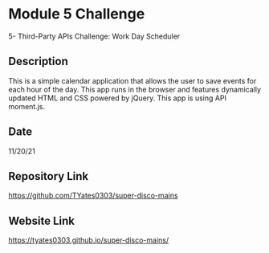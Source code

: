 # Module 5 Challenge

5- Third-Party APIs Challenge: Work Day Scheduler

## Description

This is a simple calendar application that allows the user to save events for each hour of the day. This app runs in the browser and features dynamically updated HTML and CSS powered by jQuery. This app is using API moment.js.

## Date

11/20/21

## Repository Link

https://github.com/TYates0303/super-disco-mains

## Website Link

https://tyates0303.github.io/super-disco-mains/